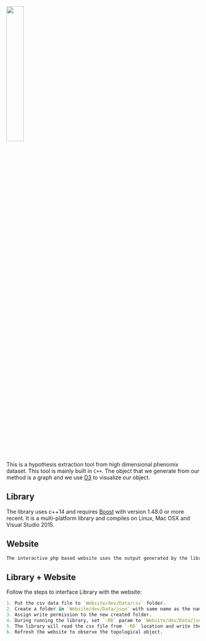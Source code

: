 <img src="https://github.com/xperthut/HYPPO-X/blob/master/logo.png" width="30%" style="margin:0" />

This is a hypothesis extraction tool from high dimensional phenomix dataset. This tool is mainly built in `C++`. The object that we generate from our method is a graph and we use [D3](https://d3js.org/) to visualize our object.

## Library
The library uses c++14 and requires [Boost](http://www.boost.org/) with version 1.48.0 or more recent. It is a multi-platform library and compiles on Linux, Mac OSX and Visual Studio 2015.

## Website
```R
The interactive php based website uses the output generated by the library. Library generates graph in JSON format and the website reads this JSON file to visually represent the object. Use any php server (Apache) to host the website. 
```

## Library + Website
Follow the steps to interface Library with the website:
```R
1. Put the csv data file to `Website/dev/Data/csv` folder.
2. Create a folder in `Website/dev/Data/json` with same name as the name of the csv data file.
3. Assign write permission to the new created folder.
4. During running the library, set `-RD` param to `Website/dev/Data/json` and set `-WD` param to `Website/dev/Data/json`
5. The library will read the csv file from `-RD` location and write the json file to `-WD` location.
6. Refresh the website to observe the topological object.
```